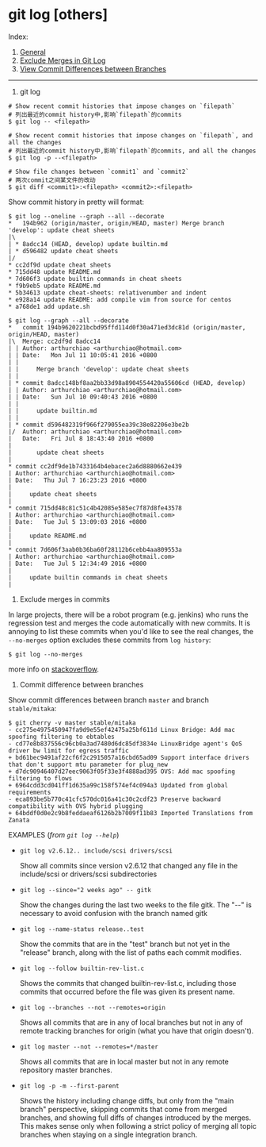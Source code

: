 git log [others]
==============

Index:

1. [General](#git_log)
1. [Exclude Merges in Git Log](#no_merges)
1. [View Commit Differences between Branches](#commit_diff_between_brs)

------------

1. <a name="git_log">git log</a>

  ```shell
  # Show recent commit histories that impose changes on `filepath`
  # 列出最近的commit history中,影响`filepath`的commits
  $ git log -- <filepath>

  # Show recent commit histories that impose changes on `filepath`, and all the changes
  # 列出最近的commit history中,影响`filepath`的commits, and all the changes
  $ git log -p --<filepath>

  # Show file changes between `commit1` and `commit2`
  # 两次commit之间某文件的改动
  $ git diff <commit1>:<filepath> <commit2>:<filepath>
  ```

  Show commit history in pretty will format:

  ```shell
  $ git log --oneline --graph --all --decorate
  *   194b962 (origin/master, origin/HEAD, master) Merge branch 'develop': update cheat sheets
  |\
  | * 8adcc14 (HEAD, develop) update builtin.md
  | * d596482 update cheat sheets
  |/
  * cc2df9d update cheat sheets
  * 715dd48 update README.md
  * 7d606f3 update builtin commands in cheat sheets
  * f9b9eb5 update README.md
  * 5b34613 update cheat-sheets: relativenumber and indent
  * e928a14 update README: add compile vim from source for centos
  * a768de1 add update.sh

  $ git log --graph --all --decorate
  *   commit 194b9620221bcbd95ffd114d0f30a471ed3dc81d (origin/master, origin/HEAD, master)
  |\  Merge: cc2df9d 8adcc14
  | | Author: arthurchiao <arthurchiao@hotmail.com>
  | | Date:   Mon Jul 11 10:05:41 2016 +0800
  | |
  | |     Merge branch 'develop': update cheat sheets
  | |
  | * commit 8adcc148bf8aa2bb33d98a8904554420a55606cd (HEAD, develop)
  | | Author: arthurchiao <arthurchiao@hotmail.com>
  | | Date:   Sun Jul 10 09:40:43 2016 +0800
  | |
  | |     update builtin.md
  | |
  | * commit d596482319f966f279055ea39c38e82206e3be2b
  |/  Author: arthurchiao <arthurchiao@hotmail.com>
  |   Date:   Fri Jul 8 18:43:40 2016 +0800
  |
  |       update cheat sheets
  |
  * commit cc2df9de1b7433164b4ebacec2a6d8880662e439
  | Author: arthurchiao <arthurchiao@hotmail.com>
  | Date:   Thu Jul 7 16:23:23 2016 +0800
  |
  |     update cheat sheets
  |
  * commit 715dd48c81c51c4b42085e585ec7f87d8fe43578
  | Author: arthurchiao <arthurchiao@hotmail.com>
  | Date:   Tue Jul 5 13:09:03 2016 +0800
  |
  |     update README.md
  |
  * commit 7d606f3aab0b36ba60f28112b6cebb4aa809553a
  | Author: arthurchiao <arthurchiao@hotmail.com>
  | Date:   Tue Jul 5 12:34:49 2016 +0800
  |
  |     update builtin commands in cheat sheets
  |
  ```

1. <a name="no_merges">Exclude merges in commits</a>

  In large projects, there will be a robot program (e.g. jenkins) who runs the
  regression test and merges the code automatically with new commits.
  It is annoying to list these commits when you'd like to see the real changes,
  the `--no-merges` option excludes these commits from `log history`:

  ```shell
  $ git log --no-merges
  ```

  more info on [stackoverflow](http://stackoverflow.com/questions/8527139/showing-commits-made-directly-to-a-branch-ignoring-merges-in-git).

1. <a name="commit_diff_bewteen_brs">Commit difference between branches</a>

  Show commit differences between branch `master` and branch `stable/mitaka`:
  ```shell
  $ git cherry -v master stable/mitaka
  - cc275e4975450947fa9d9e55ef42475a25bf611d Linux Bridge: Add mac spoofing filtering to ebtables
  - cd77e8b837556c96cb0a3ad7480d6dc85df3834e LinuxBridge agent's QoS driver bw limit for egress traffic
  + bd61bec9491af22cf6f2c2915057a16cbd65ad09 Support interface drivers that don't support mtu parameter for plug_new
  + d7dc90946407d27eec9063f05f33e3f4888ad395 OVS: Add mac spoofing filtering to flows
  + 6964cdd3cd041ff1d635a99c158f574ef4c094a3 Updated from global requirements
  - eca893be5b770c41cfc570dc016a41c30c2cdf23 Preserve backward compatibility with OVS hybrid plugging
  + 64bddf0d0e2c9b8feddaeaf6126b2b7009f11b83 Imported Translations from Zanata
  ```


EXAMPLES (*from `git log --help`*)

* `git log v2.6.12.. include/scsi drivers/scsi`

  Show all commits since version v2.6.12 that changed any file in the
  include/scsi or drivers/scsi subdirectories

* `git log --since="2 weeks ago" -- gitk`

  Show the changes during the last two weeks to the file gitk.
  The "--" is necessary to avoid confusion with the branch named gitk

* `git log --name-status release..test`

  Show the commits that are in the "test" branch but not yet in the
  "release" branch, along with the list of paths each commit modifies.

* `git log --follow builtin-rev-list.c`

  Shows the commits that changed builtin-rev-list.c, including those commits
  that occurred before the file was given its present name.

* `git log --branches --not --remotes=origin`

  Shows all commits that are in any of local branches but not in any of
  remote tracking branches for origin (what you have that origin doesn't).

* `git log master --not --remotes=*/master`

  Shows all commits that are in local master but not in any remote
  repository master branches.

* `git log -p -m --first-parent`

  Shows the history including change diffs, but only from the "main branch"
  perspective, skipping commits that come from merged branches,
  and showing full diffs of changes introduced by the merges.
  This makes sense only when following a strict policy of merging all topic
  branches when staying on a single integration branch.
